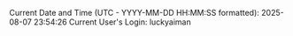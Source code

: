 Current Date and Time (UTC - YYYY-MM-DD HH:MM:SS formatted): 2025-08-07 23:54:26
Current User's Login: luckyaiman
